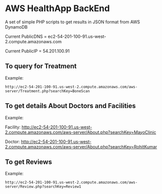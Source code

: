 # AWS HealthApp BackEnd

A set of simple PHP scripts to get results in JSON format from AWS DynamoDB

Current PublicDNS = ec2-54-201-100-91.us-west-2.compute.amazonaws.com

Current PublicIP = 54.201.100.91

## To query for Treatment
	
Example:	
	
	http://ec2-54-201-100-91.us-west-2.compute.amazonaws.com/aws-server/Treatment.php?searchKey=BoneScan
	
## To get details About Doctors and Facilities
	
Example:

Facility:
	http://ec2-54-201-100-91.us-west-2.compute.amazonaws.com/aws-server/About.php?searchKey=MayoClinic

Doctor:
	http://ec2-54-201-100-91.us-west-2.compute.amazonaws.com/aws-server/About.php?searchKey=RohitKumar

## To get Reviews
	
Example:

	http://ec2-54-201-100-91.us-west-2.compute.amazonaws.com/aws-server/Review.php?searchKey=Review1
